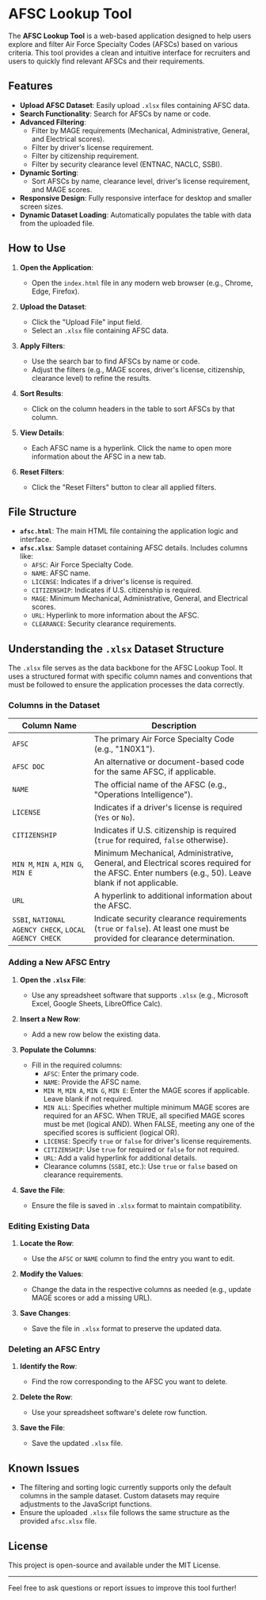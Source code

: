 
# AFSC Lookup Tool

The **AFSC Lookup Tool** is a web-based application designed to help users explore and filter Air Force Specialty Codes (AFSCs) based on various criteria. This tool provides a clean and intuitive interface for recruiters and users to quickly find relevant AFSCs and their requirements.

## Features

- **Upload AFSC Dataset**: Easily upload `.xlsx` files containing AFSC data.
- **Search Functionality**: Search for AFSCs by name or code.
- **Advanced Filtering**:
  - Filter by MAGE requirements (Mechanical, Administrative, General, and Electrical scores).
  - Filter by driver's license requirement.
  - Filter by citizenship requirement.
  - Filter by security clearance level (ENTNAC, NACLC, SSBI).
- **Dynamic Sorting**:
  - Sort AFSCs by name, clearance level, driver's license requirement, and MAGE scores.
- **Responsive Design**: Fully responsive interface for desktop and smaller screen sizes.
- **Dynamic Dataset Loading**: Automatically populates the table with data from the uploaded file.

## How to Use

1. **Open the Application**:
   - Open the `index.html` file in any modern web browser (e.g., Chrome, Edge, Firefox).

2. **Upload the Dataset**:
   - Click the "Upload File" input field.
   - Select an `.xlsx` file containing AFSC data.

3. **Apply Filters**:
   - Use the search bar to find AFSCs by name or code.
   - Adjust the filters (e.g., MAGE scores, driver's license, citizenship, clearance level) to refine the results.

4. **Sort Results**:
   - Click on the column headers in the table to sort AFSCs by that column.

5. **View Details**:
   - Each AFSC name is a hyperlink. Click the name to open more information about the AFSC in a new tab.

6. **Reset Filters**:
   - Click the "Reset Filters" button to clear all applied filters.

## File Structure

- **`afsc.html`**: The main HTML file containing the application logic and interface.
- **`afsc.xlsx`**: Sample dataset containing AFSC details. Includes columns like:
  - `AFSC`: Air Force Specialty Code.
  - `NAME`: AFSC name.
  - `LICENSE`: Indicates if a driver's license is required.
  - `CITIZENSHIP`: Indicates if U.S. citizenship is required.
  - `MAGE`: Minimum Mechanical, Administrative, General, and Electrical scores.
  - `URL`: Hyperlink to more information about the AFSC.
  - `CLEARANCE`: Security clearance requirements.

## Understanding the `.xlsx` Dataset Structure

The `.xlsx` file serves as the data backbone for the AFSC Lookup Tool. It uses a structured format with specific column names and conventions that must be followed to ensure the application processes the data correctly.

### Columns in the Dataset

| **Column Name**         | **Description**                                                                 |
|--------------------------|---------------------------------------------------------------------------------|
| `AFSC`                  | The primary Air Force Specialty Code (e.g., "1N0X1").                          |
| `AFSC DOC`              | An alternative or document-based code for the same AFSC, if applicable.        |
| `NAME`                  | The official name of the AFSC (e.g., "Operations Intelligence").               |
| `LICENSE`               | Indicates if a driver's license is required (`Yes` or `No`).                  |
| `CITIZENSHIP`           | Indicates if U.S. citizenship is required (`true` for required, `false` otherwise). |
| `MIN M`, `MIN A`, `MIN G`, `MIN E` | Minimum Mechanical, Administrative, General, and Electrical scores required for the AFSC. Enter numbers (e.g., 50). Leave blank if not applicable. |
| `URL`                   | A hyperlink to additional information about the AFSC.                         |
| `SSBI`, `NATIONAL AGENCY CHECK`, `LOCAL AGENCY CHECK` | Indicate security clearance requirements (`true` or `false`). At least one must be provided for clearance determination. |

### Adding a New AFSC Entry

1. **Open the `.xlsx` File**:
   - Use any spreadsheet software that supports `.xlsx` (e.g., Microsoft Excel, Google Sheets, LibreOffice Calc).

2. **Insert a New Row**:
   - Add a new row below the existing data.

3. **Populate the Columns**:
   - Fill in the required columns:
     - `AFSC`: Enter the primary code.
     - `NAME`: Provide the AFSC name.
     - `MIN M`, `MIN A`, `MIN G`, `MIN E`: Enter the MAGE scores if applicable. Leave blank if not required.
     - `MIN ALL`: Specifies whether multiple minimum MAGE scores are required for an AFSC. When TRUE, all specified MAGE scores must be met (logical AND). When FALSE, meeting any one of the specified scores is sufficient (logical OR).
     - `LICENSE`: Specify `true` or `false` for driver's license requirements.
     - `CITIZENSHIP`: Use `true` for required or `false` for not required.
     - `URL`: Add a valid hyperlink for additional details.
     - Clearance columns (`SSBI`, etc.): Use `true` or `false` based on clearance requirements.

4. **Save the File**:
   - Ensure the file is saved in `.xlsx` format to maintain compatibility.

### Editing Existing Data

1. **Locate the Row**:
   - Use the `AFSC` or `NAME` column to find the entry you want to edit.

2. **Modify the Values**:
   - Change the data in the respective columns as needed (e.g., update MAGE scores or add a missing URL).

3. **Save Changes**:
   - Save the file in `.xlsx` format to preserve the updated data.

### Deleting an AFSC Entry

1. **Identify the Row**:
   - Find the row corresponding to the AFSC you want to delete.

2. **Delete the Row**:
   - Use your spreadsheet software's delete row function.

3. **Save the File**:
   - Save the updated `.xlsx` file.

## Known Issues

- The filtering and sorting logic currently supports only the default columns in the sample dataset. Custom datasets may require adjustments to the JavaScript functions.
- Ensure the uploaded `.xlsx` file follows the same structure as the provided `afsc.xlsx` file.

## License

This project is open-source and available under the MIT License.

---

Feel free to ask questions or report issues to improve this tool further!

